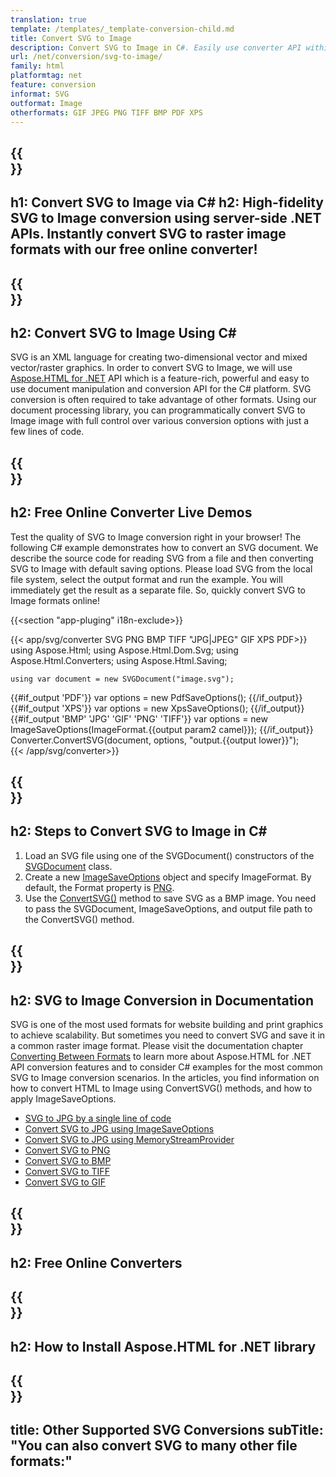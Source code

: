 ```yaml
---
translation: true
template: /templates/_template-conversion-child.md
title: Convert SVG to Image
description: Convert SVG to Image in C#. Easily use converter API within ASP.NET or any .NET application. Try online SVG to Image Converter for free!
url: /net/conversion/svg-to-image/
family: html
platformtag: net
feature: conversion
informat: SVG
outformat: Image
otherformats: GIF JPEG PNG TIFF BMP PDF XPS
---
```


{{<section banner>}}
---
h1: Convert SVG to Image via C#
h2: High-fidelity SVG to Image conversion using server-side .NET APIs. Instantly convert SVG to raster image formats with our free online converter!
---

{{<section overview>}}
---
h2: Convert SVG to Image Using C#
---

SVG is an XML language for creating two-dimensional vector and mixed vector/raster graphics. In order to convert SVG to Image, we will use [Aspose.HTML for .NET](https://products.aspose.com/html/net/) API which is a feature-rich, powerful and easy to use document manipulation and conversion API for the C# platform. SVG conversion is often required to take advantage of other formats. Using our document processing library, you can programmatically convert SVG to Image image with full control over various conversion options with just a few lines of code.

{{<section demos>}}
---
h2: Free Online Converter Live Demos
---

Test the quality of SVG to Image conversion right in your browser! The following C# example demonstrates how to convert an SVG document. We describe the source code for reading SVG from a file and then converting SVG to Image with default saving options. Please load SVG from the local file system, select the output format and run the example. You will immediately get the result as a separate file. So, quickly convert SVG to Image formats online!

{{<section "app-pluging" i18n-exclude>}}

{{< app/svg/converter SVG PNG BMP  TIFF "JPG|JPEG" GIF XPS PDF>}}
using Aspose.Html;
using Aspose.Html.Dom.Svg;
using Aspose.Html.Converters;
using Aspose.Html.Saving;

    using var document = new SVGDocument("image.svg");
{{#if_output 'PDF'}}
    var options = new PdfSaveOptions();
{{/if_output}}
{{#if_output 'XPS'}}
    var options = new XpsSaveOptions();
{{/if_output}}
{{#if_output 'BMP' 'JPG' 'GIF' 'PNG' 'TIFF'}}
    var options = new ImageSaveOptions(ImageFormat.{{output param2 camel}});
{{/if_output}}
    Converter.ConvertSVG(document, options, "output.{{output lower}}");   
{{< /app/svg/converter>}}


{{<section steps>}}
---
h2: Steps to Convert SVG to Image in C#
---

1.  Load an SVG file using one of the SVGDocument() constructors of the [SVGDocument](https://apireference.aspose.com/html/net/aspose.html.dom.svg/svgdocument) class.
1.  Create a new [ImageSaveOptions](https://apireference.aspose.com/html/net/aspose.html.saving/imagesaveoptions) object and specify ImageFormat. By default, the Format property is [PNG](https://apireference.aspose.com/html/net/aspose.html.rendering.image/imageformat).
1.  Use the [ConvertSVG()](https://apireference.aspose.com/html/net/aspose.html.converters.converter/convertsvg/methods/3) method to save SVG as a BMP image. You need to pass the SVGDocument, ImageSaveOptions, and output file path to the ConvertSVG() method.


{{<section documentation>}}
---
h2: SVG to Image Conversion in Documentation
---

SVG is one of the most used formats for website building and print graphics to achieve scalability. But sometimes you need to convert SVG and save it in a common raster image format. Please visit the documentation chapter [Converting Between Formats](https://docs.aspose.com/html/net/converting-between-formats/) to learn more about Aspose.HTML for .NET API conversion features and to consider C# examples for the most common SVG to Image conversion scenarios. In the articles, you find information on how to convert HTML to Image using ConvertSVG() methods, and how to apply ImageSaveOptions.
  - <a href="https://docs.aspose.com/html/net/converting-between-formats/svg-to-jpg/#svg-to-jpg-by-a-single-line-of-code" target="_blank">SVG to JPG by a single line of code</a>
  - <a href="https://docs.aspose.com/html/net/converting-between-formats/svg-to-jpg/#convert-svg-to-jpg-using-imagesaveoptions" target="_blank">Convert SVG to JPG using ImageSaveOptions</a>
  - <a href="https://docs.aspose.com/html/net/converting-between-formats/svg-to-jpg/#output-stream-providers" target="_blank">Convert SVG to JPG using MemoryStreamProvider</a>
  - <a href="https://docs.aspose.com/html/net/converting-between-formats/svg-to-png/" target="_blank">Convert SVG to PNG</a>
  - <a href="https://docs.aspose.com/html/net/converting-between-formats/svg-to-bmp/" target="_blank">Convert SVG to BMP</a>
  - <a href="https://docs.aspose.com/html/net/converting-between-formats/svg-to-tiff/" target="_blank">Convert SVG to TIFF</a>
  - <a href="https://docs.aspose.com/html/net/converting-between-formats/svg-to-gif/" target="_blank">Convert SVG to GIF</a> 

{{<section online-converters>}}
---
h2: Free Online Converters
---

{{<section get-started>}}
---
h2: How to Install Aspose.HTML for .NET library
---

{{<section other-conversions>}}
---
title: Other Supported SVG Conversions
subTitle: "You can also convert SVG to many other file formats:"
---
